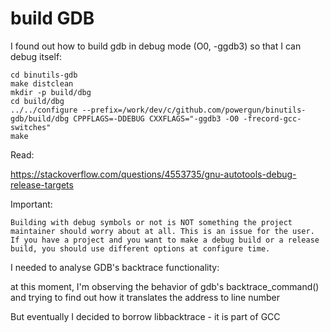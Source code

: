
# build GDB

I found out how to build gdb in debug mode (O0, -ggdb3) so that I can 
debug itself:

```
cd binutils-gdb
make distclean
mkdir -p build/dbg
cd build/dbg
../../configure --prefix=/work/dev/c/github.com/powergun/binutils-gdb/build/dbg CPPFLAGS=-DDEBUG CXXFLAGS="-ggdb3 -O0 -frecord-gcc-switches"
make
```

Read:

https://stackoverflow.com/questions/4553735/gnu-autotools-debug-release-targets

Important:
```
Building with debug symbols or not is NOT something the project maintainer should worry about at all. This is an issue for the user. If you have a project and you want to make a debug build or a release build, you should use different options at configure time.
```

I needed to analyse GDB's backtrace functionality:

at this moment, I'm observing the behavior of gdb's backtrace_command() and trying to find out how it translates the address to line number

But eventually I decided to borrow libbacktrace - it is part of GCC


